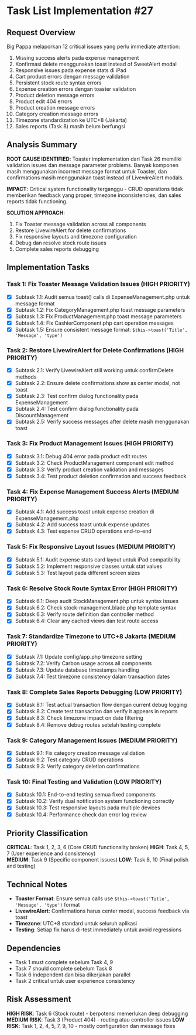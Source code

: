# Task List Implementation #27

## Request Overview
Big Pappa melaporkan 12 critical issues yang perlu immediate attention:
1. Missing success alerts pada expense management
2. Konfirmasi delete menggunakan toast instead of SweetAlert modal
3. Responsive issues pada expense stats di iPad
4. Cart product errors dengan message validation
5. Persistent stock route syntax errors 
6. Expense creation errors dengan toaster validation
7. Product deletion message errors
8. Product edit 404 errors
9. Product creation message errors
10. Category creation message errors
11. Timezone standardization ke UTC+8 (Jakarta)
12. Sales reports (Task 8) masih belum berfungsi

## Analysis Summary
**ROOT CAUSE IDENTIFIED**: Toaster implementation dari Task 26 memiliki validation issues dan message parameter problems. Banyak komponen masih menggunakan incorrect message format untuk Toaster, dan confirmations masih menggunakan toast instead of LivewireAlert modals.

**IMPACT**: Critical system functionality terganggu - CRUD operations tidak memberikan feedback yang proper, timezone inconsistencies, dan sales reports tidak functioning.

**SOLUTION APPROACH**: 
1. Fix Toaster message validation across all components
2. Restore LivewireAlert for delete confirmations 
3. Fix responsive layouts and timezone configuration
4. Debug dan resolve stock route issues
5. Complete sales reports debugging

## Implementation Tasks

### Task 1: Fix Toaster Message Validation Issues (HIGH PRIORITY)
- [X] Subtask 1.1: Audit semua toast() calls di ExpenseManagement.php untuk message format
- [X] Subtask 1.2: Fix CategoryManagement.php toast message parameters
- [X] Subtask 1.3: Fix ProductManagement.php toast message parameters  
- [X] Subtask 1.4: Fix CashierComponent.php cart operation messages
- [X] Subtask 1.5: Ensure consistent message format: `$this->toast('Title', 'Message', 'type')`

### Task 2: Restore LivewireAlert for Delete Confirmations (HIGH PRIORITY)
- [X] Subtask 2.1: Verify LivewireAlert still working untuk confirmDelete methods
- [X] Subtask 2.2: Ensure delete confirmations show as center modal, not toast
- [X] Subtask 2.3: Test confirm dialog functionality pada ExpenseManagement
- [X] Subtask 2.4: Test confirm dialog functionality pada DiscountManagement
- [X] Subtask 2.5: Verify success messages after delete masih menggunakan toast

### Task 3: Fix Product Management Issues (HIGH PRIORITY)
- [X] Subtask 3.1: Debug 404 error pada product edit routes
- [X] Subtask 3.2: Check ProductManagement component edit method
- [X] Subtask 3.3: Verify product creation validation and messages
- [X] Subtask 3.4: Test product deletion confirmation and success feedback

### Task 4: Fix Expense Management Success Alerts (MEDIUM PRIORITY)
- [X] Subtask 4.1: Add success toast untuk expense creation di ExpenseManagement.php
- [X] Subtask 4.2: Add success toast untuk expense updates
- [X] Subtask 4.3: Test expense CRUD operations end-to-end

### Task 5: Fix Responsive Layout Issues (MEDIUM PRIORITY)
- [X] Subtask 5.1: Audit expense stats card layout untuk iPad compatibility
- [X] Subtask 5.2: Implement responsive classes untuk stat values
- [X] Subtask 5.3: Test layout pada different screen sizes

### Task 6: Resolve Stock Route Syntax Error (HIGH PRIORITY)
- [X] Subtask 6.1: Deep audit StockManagement.php untuk syntax issues
- [X] Subtask 6.2: Check stock-management.blade.php template syntax
- [X] Subtask 6.3: Verify route definition dan controller method
- [X] Subtask 6.4: Clear any cached views dan test route access

### Task 7: Standardize Timezone to UTC+8 Jakarta (MEDIUM PRIORITY)
- [X] Subtask 7.1: Update config/app.php timezone setting
- [X] Subtask 7.2: Verify Carbon usage across all components
- [X] Subtask 7.3: Update database timestamps handling
- [X] Subtask 7.4: Test timezone consistency dalam transaction dates

### Task 8: Complete Sales Reports Debugging (LOW PRIORITY)
- [X] Subtask 8.1: Test actual transaction flow dengan current debug logging
- [X] Subtask 8.2: Create test transaction dan verify it appears in reports
- [X] Subtask 8.3: Check timezone impact on date filtering
- [X] Subtask 8.4: Remove debug routes setelah testing complete

### Task 9: Category Management Issues (MEDIUM PRIORITY)
- [X] Subtask 9.1: Fix category creation message validation
- [X] Subtask 9.2: Test category CRUD operations
- [X] Subtask 9.3: Verify category deletion confirmations

### Task 10: Final Testing and Validation (LOW PRIORITY)
- [X] Subtask 10.1: End-to-end testing semua fixed components
- [X] Subtask 10.2: Verify dual notification system functioning correctly
- [X] Subtask 10.3: Test responsive layouts pada multiple devices
- [X] Subtask 10.4: Performance check dan error log review

## Priority Classification
**CRITICAL**: Task 1, 2, 3, 6 (Core CRUD functionality broken)
**HIGH**: Task 4, 5, 7 (User experience and consistency)  
**MEDIUM**: Task 9 (Specific component issues)
**LOW**: Task 8, 10 (Final polish and testing)

## Technical Notes
- **Toaster Format**: Ensure semua calls use `$this->toast('Title', 'Message', 'type')` format
- **LivewireAlert**: Confirmations harus center modal, success feedback via toast
- **Timezone**: UTC+8 standard untuk seluruh aplikasi
- **Testing**: Setiap fix harus di-test immediately untuk avoid regressions

## Dependencies
- Task 1 must complete sebelum Task 4, 9
- Task 7 should complete sebelum Task 8
- Task 6 independent dan bisa dikerjakan parallel
- Task 2 critical untuk user experience consistency

## Risk Assessment
**HIGH RISK**: Task 6 (Stock route) - berpotensi memerlukan deep debugging
**MEDIUM RISK**: Task 3 (Product 404) - routing atau controller issues
**LOW RISK**: Task 1, 2, 4, 5, 7, 9, 10 - mostly configuration dan message fixes 